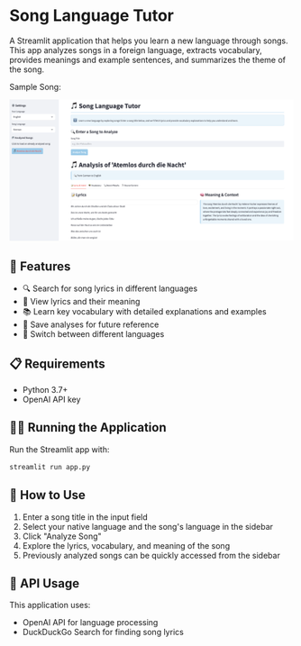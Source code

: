 # Song Language Tutor

A Streamlit application that helps you learn a new language through songs. This
app analyzes songs in a foreign language, extracts vocabulary, provides meanings
and example sentences, and summarizes the theme of the song.

Sample Song:

![App Sample Screenshot](images/Song%20Language%20Tutor.png)

## 🚀 Features

- 🔍 Search for song lyrics in different languages
- 📝 View lyrics and their meaning
- 📚 Learn key vocabulary with detailed explanations and examples
- 💾 Save analyses for future reference
- 🔄 Switch between different languages

## 📋 Requirements

- Python 3.7+
- OpenAI API key

## 🏃‍♀️ Running the Application

Run the Streamlit app with:

```bash
streamlit run app.py
```

## 📘 How to Use

1. Enter a song title in the input field
2. Select your native language and the song's language in the sidebar
3. Click "Analyze Song"
4. Explore the lyrics, vocabulary, and meaning of the song
5. Previously analyzed songs can be quickly accessed from the sidebar

## 🔐 API Usage

This application uses:

- OpenAI API for language processing
- DuckDuckGo Search for finding song lyrics
